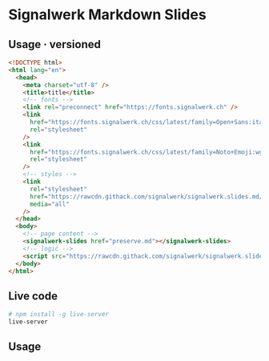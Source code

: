 # Signalwerk Markdown Slides

## Usage · versioned

```html
<!DOCTYPE html>
<html lang="en">
  <head>
    <meta charset="utf-8" />
    <title>title</title>
    <!-- fonts -->
    <link rel="preconnect" href="https://fonts.signalwerk.ch" />
    <link
      href="https://fonts.signalwerk.ch/css/latest/family=Open+Sans:ital,wght@0,300..800;1,300..800.css"
      rel="stylesheet"
    />
    <link
      href="https://fonts.signalwerk.ch/css/latest/family=Noto+Emoji:wght@300..700.css"
      rel="stylesheet"
    />
    <!-- styles -->
    <link
      rel="stylesheet"
      href="https://rawcdn.githack.com/signalwerk/signalwerk.slides.md/72d62b5/base.css"
      media="all"
    />
  </head>
  <body>
    <!-- page content -->
    <signalwerk-slides href="preserve.md"></signalwerk-slides>
    <!-- logic -->
    <script src="https://rawcdn.githack.com/signalwerk/signalwerk.slides.md/72d62b5/index.js"></script>
  </body>
</html>
```

## Live code
```sh
# npm install -g live-server
live-server
```

## Usage

<!-- - [Signalwerk · Webtypo](https://webtypo.signalwerk.ch/) -->
